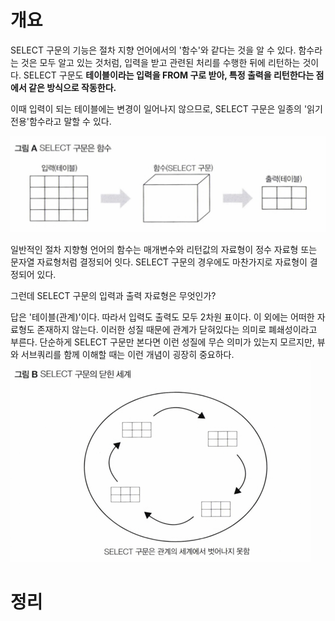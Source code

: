 <!-- Date: 2025-01-13 -->
<!-- Update Date: 2025-01-13 -->
<!-- File ID: 5b5068ab-504c-4457-b87f-b7a26495cd7c -->
<!-- Author: Seoyeon Jang -->

# 개요
SELECT 구문의 기능은 절차 지향 언어에서의 '함수'와 같다는 것을 알 수 있다.
함수라는 것은 모두 알고 있는 것처럼, 입력을 받고 관련된 처리를 수행한 뒤에 리턴하는 것이다.
SELECT 구문도 **테이블이라는 입력을 FROM 구로 받아, 특정 출력을 리턴한다는 점에서 같은 방식으로 작동한다.**

이때 입력이 되는 테이블에는 변경이 일어나지 않으므로, SELECT 구문은 일종의 '읽기 전용'함수라고 말할 수 있다.

![](.SELECT_구문은_절차_지향형_언어의_함수_images/f016d9da.png)

일반적인 절차 지향형 언어의 함수는 매개변수와 리턴값의 자료형이 정수 자료형 또는 문자열 자료형처럼 결정되어 잇다.
SELECT 구문의 경우에도 마찬가지로 자료형이 결정되어 있다.

그런데 SELECT 구문의 입력과 출력 자료형은 무엇인가?

답은 '테이블(관계)'이다. 따라서 입력도 출력도 모두 2차원 표이다.
이 외에는 어떠한 자료형도 존재하지 않는다.
이러한 성질 때문에 관계가 닫혀있다는 의미로 폐쇄성이라고 부른다.
단순하게 SELECT 구문만 본다면 이런 성질에 무슨 의미가 있는지 모르지만, 뷰와 서브쿼리를 함께 이해할 때는 
이런 개념이 굉장히 중요하다.
![](.SELECT_구문은_절차_지향형_언어의_함수_images/f9de2604.png)


# 정리


